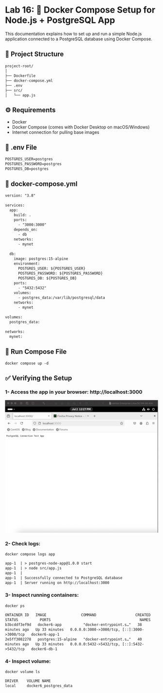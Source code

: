 # Lab 16: 📘 Docker Compose Setup for Node.js + PostgreSQL App

This documentation explains how to set up and run a simple Node.js application connected to a PostgreSQL database using Docker Compose.

## 🧱 Project Structure

```
project-root/
│
├── Dockerfile
├── docker-compose.yml
├── .env
├── src/
│   └── app.js
```

## ⚙️ Requirements

- Docker
- Docker Compose (comes with Docker Desktop on macOS/Windows)
- Internet connection for pulling base images

## 📄 .env File

```
POSTGRES_USER=postgres
POSTGRES_PASSWORD=postgres
POSTGRES_DB=postgres
```

## 🐳 docker-compose.yml

```
version: "3.8"

services:
  app:
    build: .
    ports:
      - "3000:3000"
    depends_on:
      - db
    networks:
      - mynet

  db:
    image: postgres:15-alpine
    environment:
      POSTGRES_USER: ${POSTGRES_USER}
      POSTGRES_PASSWORD: ${POSTGRES_PASSWORD}
      POSTGRES_DB: ${POSTGRES_DB}
    ports:
      - "5432:5432"
    volumes:
      - postgres_data:/var/lib/postgresql/data
    networks:
      - mynet

volumes:
  postgres_data:

networks:
  mynet:
```


## 🚀 Run Compose File

```
docker compose up -d
```

## ✅ Verifying the Setup

### 1- Access the app in your browser: http://localhost:3000

![Alt text](./images/website.jpg)

### 2- Check logs:

```
docker compose logs app
```

```
app-1  | > postgres-node-app@1.0.0 start
app-1  | > node src/app.js
app-1  | 
app-1  | Successfully connected to PostgreSQL database
app-1  | Server running on http://localhost:3000
```


### 3- Inspect running containers:

```
docker ps
```

```
ONTAINER ID   IMAGE                COMMAND                  CREATED          STATUS          PORTS                                         NAMES
b3bcddf3ef9d   docker6-app          "docker-entrypoint.s…"   38 minutes ago   Up 33 minutes   0.0.0.0:3000->3000/tcp, [::]:3000->3000/tcp   docker6-app-1
2e5ff3082278   postgres:15-alpine   "docker-entrypoint.s…"   40 minutes ago   Up 33 minutes   0.0.0.0:5432->5432/tcp, [::]:5432->5432/tcp   docker6-db-1
```

### 4- Inspect volume:

```
docker volume ls
```

```
DRIVER    VOLUME NAME
local     docker6_postgres_data
```

